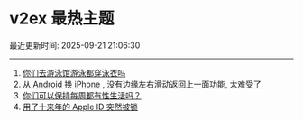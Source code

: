 # v2ex 最热主题

最近更新时间: 2025-09-21 21:06:30

--- 
1. [你们去游泳馆游泳都穿泳衣吗](https://www.v2ex.com/t/1160796) 
2. [从 Android 换 iPhone , 没有边缘左右滑动返回上一面功能, 太难受了](https://www.v2ex.com/t/1160803) 
3. [你们可以保持每周都有性生活吗？](https://www.v2ex.com/t/1160811) 
4. [用了十来年的 Apple ID 突然被锁](https://www.v2ex.com/t/1160848) 
